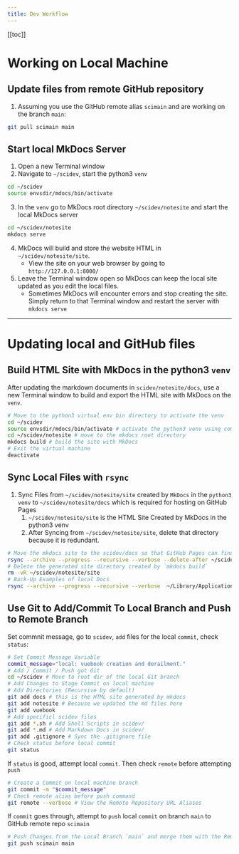 ```yaml
---
title: Dev Workflow
---
```





<!-- Reference Links -->
<!-- Usage -->
<!-- [img-label]: ./assets/filename.png -->
<!-- ![Caption Text][img-label] -->
<!-- Assets -->

<!-- URLs -->

<!-- End Ref Links -->


[[toc]]


# Working on Local Machine

## Update files from remote GitHub repository 

1. Assuming you use the GitHub remote alias `scimain` and are working on the branch `main`:
```bash
git pull scimain main
```

## Start local MkDocs Server

1. Open a new Terminal window
2. Navigate to `~/scidev`, start the python3 `venv`
```bash
cd ~/scidev
source envsdir/mdocs/bin/activate
``` 
3. In the `venv` go to MkDocs root directory `~/scidev/notesite` and start the local MkDocs server 
```bash
cd ~/scidev/notesite
mkdocs serve
``` 
4. MkDocs will build and store the website HTML in `~/scidev/notesite/site`. 
    - View the site on your web browser by going to `http://127.0.0.1:8000/`
5. Leave the Terminal window open so MkDocs can keep the local site updated as you edit the local files. 
    - Sometimes MkDocs will encounter errors and stop creating the site. Simply return to that Terminal window and restart the server with `mkdocs serve`

---

# Updating local and GitHub files

## Build HTML Site with MkDocs in the python3 `venv`

After updating the markdown documents in `scidev/notesite/docs`, use a new Terminal window to build and export the HTML site with MkDocs on the `venv`.

```bash
# Move to the python3 virtual env bin directory to activate the venv
cd ~/scidev
source envsdir/mdocs/bin/activate # activate the python3 venv using command `source`
cd ~/scidev/notesite # move to the mkdocs root directory
mkdocs build # build the site with MkDocs
# Exit the virtual machine
deactivate
```

## Sync Local Files with `rsync`

1. Sync Files from `~/scidev/notesite/site` created by `MkDocs` in the `python3 venv` to  `~/scidev/notesite/docs` which is required for hosting on GitHub Pages
    1. `~/scidev/notesite/site` is the HTML Site Created by MkDocs in the python3 venv
    2. After Syncing from `~/scidev/notesite/site`, delete that directory because it is redundant.

```bash
# Move the mkdocs site to the scidev/docs so that GitHub Pages can find it
rsync --archive --progress --recursive --verbose --delete-after ~/scidev/notesite/site/* ~/scidev/docs
# Delete the generated site directory created by `mkdocs build`
rm -vR ~/scidev/notesite/site
# Back-Up Examples of local Docs
rsync --archive --progress --recursive --verbose  ~/Library/Application\ Support/Code/User/keybindings.json ~/scidev/notesite/examples/vscode/keybindings.json
```

## Use Git to Add/Commit To Local Branch and Push to Remote Branch

Set commnit message, go to `scidev`, `add` files for the local `commit`, check `status`:
```bash
# Set Commit Message Variable
commit_message="local: vuebook creation and derailment."
# Add / Commit / Push got Git
cd ~/scidev # Move to root dir of the local Git branch
# Add Changes to Stage Commit on local machine
# Add Directories (Recursive by default)
git add docs # this is the HTML site generated by mkdocs
git add notesite # Because we updated the md files here
git add vuebook
# Add specificl scidev files
git add *.sh # Add Shell Scripts in scidev/
git add *.md # Add Markdown Docs in scidev/
git add .gitignore # Sync the .gitignore file
# Check status before local commit
git status
```

If `status` is good, attempt local `commit`. Then check `remote` before attempting `push`
```bash
# Create a Commit on local machine branch
git commit -m "$commit_message"
# Check remote alias before push command
git remote --verbose # View the Remote Repository URL Aliases
```

If `commit` goes through, attempt to `push` local `commit` on branch `main` to GitHub remote repo `scimain`
```bash
# Push Changes from the Local Branch `main` and merge them with the Remote Repository Alias `scimain`
git push scimain main
```


